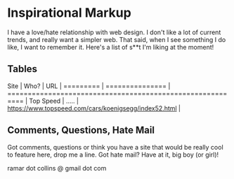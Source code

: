 # Inspirational Markup

I have a love/hate relationship with web design.   I don't like a lot of current trends, and really want a simpler web.   That said, when I see something I do like, I want to remember it.  Here's a list of s**t I'm liking at the moment!


## Tables

Site      | Who?            | URL                                                        |
========= | =============== | ========================================================== |
Top Speed | .....           | https://www.topspeed.com/cars/koenigsegg/index52.html      |


## Comments, Questions, Hate Mail

Got comments, questions or think you have a site that would be really cool to feature here, drop me a line.
Got hate mail?  Have at it, big boy (or girl)!   

ramar dot collins @ gmail dot com

